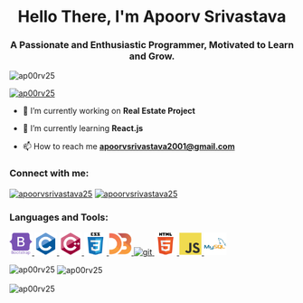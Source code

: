 <h1 align="center">Hello There, I'm Apoorv Srivastava</h1>
<h3 align="center">A Passionate and Enthusiastic Programmer, Motivated to Learn and Grow.</h3>

<p align="left"> <img src="https://komarev.com/ghpvc/?username=ap00rv25&label=Profile%20views&color=0e75b6&style=flat" alt="ap00rv25" /> </p>

<p align="left"> <a href="https://github.com/ryo-ma/github-profile-trophy"><img src="https://github-profile-trophy.vercel.app/?username=ap00rv25" alt="ap00rv25" /></a> </p>

- 🔭 I’m currently working on **Real Estate Project**

- 🌱 I’m currently learning **React.js**

- 📫 How to reach me **apoorvsrivastava2001@gmail.com**

<h3 align="left">Connect with me:</h3>
<p align="left">
<a href="https://linkedin.com/in/apoorvsrivastava25" target="blank"><img align="center" src="https://raw.githubusercontent.com/rahuldkjain/github-profile-readme-generator/master/src/images/icons/Social/linked-in-alt.svg" alt="apoorvsrivastava25" height="30" width="40" /></a>
<a href="https://instagram.com/apoorvsrivastava25" target="blank"><img align="center" src="https://raw.githubusercontent.com/rahuldkjain/github-profile-readme-generator/master/src/images/icons/Social/instagram.svg" alt="apoorvsrivastava25" height="30" width="40" /></a>
</p>

<h3 align="left">Languages and Tools:</h3>
<p align="left"> <a href="https://getbootstrap.com" target="_blank" rel="noreferrer"> <img src="https://raw.githubusercontent.com/devicons/devicon/master/icons/bootstrap/bootstrap-plain-wordmark.svg" alt="bootstrap" width="40" height="40"/> </a> <a href="https://www.cprogramming.com/" target="_blank" rel="noreferrer"> <img src="https://raw.githubusercontent.com/devicons/devicon/master/icons/c/c-original.svg" alt="c" width="40" height="40"/> </a> <a href="https://www.w3schools.com/cpp/" target="_blank" rel="noreferrer"> <img src="https://raw.githubusercontent.com/devicons/devicon/master/icons/cplusplus/cplusplus-original.svg" alt="cplusplus" width="40" height="40"/> </a> <a href="https://www.w3schools.com/css/" target="_blank" rel="noreferrer"> <img src="https://raw.githubusercontent.com/devicons/devicon/master/icons/css3/css3-original-wordmark.svg" alt="css3" width="40" height="40"/> </a> <a href="https://d3js.org/" target="_blank" rel="noreferrer"> <img src="https://raw.githubusercontent.com/devicons/devicon/master/icons/d3js/d3js-original.svg" alt="d3js" width="40" height="40"/> </a> <a href="https://git-scm.com/" target="_blank" rel="noreferrer"> <img src="https://www.vectorlogo.zone/logos/git-scm/git-scm-icon.svg" alt="git" width="40" height="40"/> </a> <a href="https://www.w3.org/html/" target="_blank" rel="noreferrer"> <img src="https://raw.githubusercontent.com/devicons/devicon/master/icons/html5/html5-original-wordmark.svg" alt="html5" width="40" height="40"/> </a> <a href="https://developer.mozilla.org/en-US/docs/Web/JavaScript" target="_blank" rel="noreferrer"> <img src="https://raw.githubusercontent.com/devicons/devicon/master/icons/javascript/javascript-original.svg" alt="javascript" width="40" height="40"/> </a> <a href="https://www.mysql.com/" target="_blank" rel="noreferrer"> <img src="https://raw.githubusercontent.com/devicons/devicon/master/icons/mysql/mysql-original-wordmark.svg" alt="mysql" width="40" height="40"/> </a> </p>

<p><img align="left" src="https://github-readme-stats.vercel.app/api/top-langs?username=ap00rv25&show_icons=true&locale=en&layout=compact" alt="ap00rv25" /></p>

<p>&nbsp;<img align="center" src="https://github-readme-stats.vercel.app/api?username=ap00rv25&show_icons=true&locale=en" alt="ap00rv25" /></p>

<p><img align="center" src="https://github-readme-streak-stats.herokuapp.com/?user=ap00rv25&" alt="ap00rv25" /></p>
